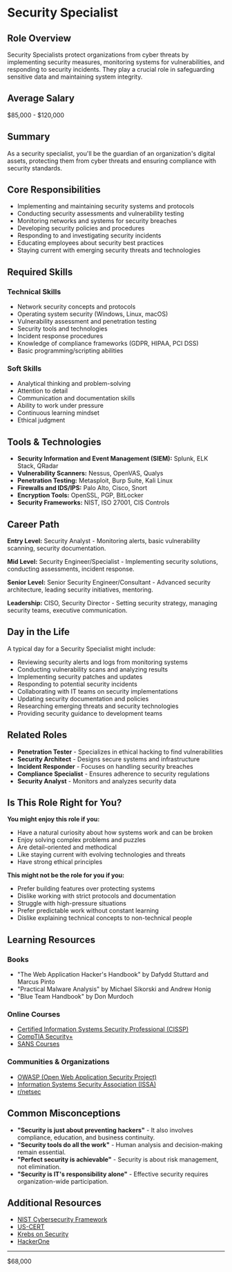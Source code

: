 # Security Specialist

## Role Overview

Security Specialists protect organizations from cyber threats by implementing security measures, monitoring systems for vulnerabilities, and responding to security incidents. They play a crucial role in safeguarding sensitive data and maintaining system integrity.

## Average Salary

$85,000 - $120,000

## Summary

As a security specialist, you'll be the guardian of an organization's digital assets, protecting them from cyber threats and ensuring compliance with security standards.

## Core Responsibilities

- Implementing and maintaining security systems and protocols
- Conducting security assessments and vulnerability testing
- Monitoring networks and systems for security breaches
- Developing security policies and procedures
- Responding to and investigating security incidents
- Educating employees about security best practices
- Staying current with emerging security threats and technologies

## Required Skills

### Technical Skills

- Network security concepts and protocols
- Operating system security (Windows, Linux, macOS)
- Vulnerability assessment and penetration testing
- Security tools and technologies
- Incident response procedures
- Knowledge of compliance frameworks (GDPR, HIPAA, PCI DSS)
- Basic programming/scripting abilities

### Soft Skills

- Analytical thinking and problem-solving
- Attention to detail
- Communication and documentation skills
- Ability to work under pressure
- Continuous learning mindset
- Ethical judgment

## Tools & Technologies

- **Security Information and Event Management (SIEM):** Splunk, ELK Stack, QRadar
- **Vulnerability Scanners:** Nessus, OpenVAS, Qualys
- **Penetration Testing:** Metasploit, Burp Suite, Kali Linux
- **Firewalls and IDS/IPS:** Palo Alto, Cisco, Snort
- **Encryption Tools:** OpenSSL, PGP, BitLocker
- **Security Frameworks:** NIST, ISO 27001, CIS Controls

## Career Path

**Entry Level:** Security Analyst - Monitoring alerts, basic vulnerability scanning, security documentation.

**Mid Level:** Security Engineer/Specialist - Implementing security solutions, conducting assessments, incident response.

**Senior Level:** Senior Security Engineer/Consultant - Advanced security architecture, leading security initiatives, mentoring.

**Leadership:** CISO, Security Director - Setting security strategy, managing security teams, executive communication.

## Day in the Life

A typical day for a Security Specialist might include:

- Reviewing security alerts and logs from monitoring systems
- Conducting vulnerability scans and analyzing results
- Implementing security patches and updates
- Responding to potential security incidents
- Collaborating with IT teams on security implementations
- Updating security documentation and policies
- Researching emerging threats and security technologies
- Providing security guidance to development teams

## Related Roles

- **Penetration Tester** - Specializes in ethical hacking to find vulnerabilities
- **Security Architect** - Designs secure systems and infrastructure
- **Incident Responder** - Focuses on handling security breaches
- **Compliance Specialist** - Ensures adherence to security regulations
- **Security Analyst** - Monitors and analyzes security data

## Is This Role Right for You?

**You might enjoy this role if you:**

- Have a natural curiosity about how systems work and can be broken
- Enjoy solving complex problems and puzzles
- Are detail-oriented and methodical
- Like staying current with evolving technologies and threats
- Have strong ethical principles

**This might not be the role for you if you:**

- Prefer building features over protecting systems
- Dislike working with strict protocols and documentation
- Struggle with high-pressure situations
- Prefer predictable work without constant learning
- Dislike explaining technical concepts to non-technical people

## Learning Resources

### Books

- "The Web Application Hacker's Handbook" by Dafydd Stuttard and Marcus Pinto
- "Practical Malware Analysis" by Michael Sikorski and Andrew Honig
- "Blue Team Handbook" by Don Murdoch

### Online Courses

- [Certified Information Systems Security Professional (CISSP)](https://www.isc2.org/Certifications/CISSP)
- [CompTIA Security+](https://www.comptia.org/certifications/security)
- [SANS Courses](https://www.sans.org/cyber-security-courses/)

### Communities & Organizations

- [OWASP (Open Web Application Security Project)](https://owasp.org/)
- [Information Systems Security Association (ISSA)](https://www.issa.org/)
- [r/netsec](https://www.reddit.com/r/netsec/)

## Common Misconceptions

- **"Security is just about preventing hackers"** - It also involves compliance, education, and business continuity.
- **"Security tools do all the work"** - Human analysis and decision-making remain essential.
- **"Perfect security is achievable"** - Security is about risk management, not elimination.
- **"Security is IT's responsibility alone"** - Effective security requires organization-wide participation.

## Additional Resources

- [NIST Cybersecurity Framework](https://www.nist.gov/cyberframework)
- [US-CERT](https://www.cisa.gov/us-cert)
- [Krebs on Security](https://krebsonsecurity.com/)
- [HackerOne](https://www.hackerone.com/)

---

$68,000
